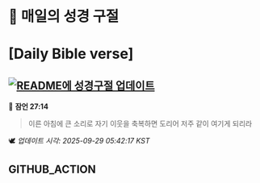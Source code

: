 # 🙏 매일의 성경 구절
# [Daily Bible verse]
## [![README에 성경구절 업데이트](https://github.com/DONGSUKA/first_test/actions/workflows/update-readme-bible.yml/badge.svg)](https://github.com/DONGSUKA/first_test/actions/workflows/update-readme-bible.yml)
<!-- START_BIBLE_VERSE -->
📖 **잠언 27:14**
> 이른 아침에 큰 소리로 자기 이웃을 축복하면 도리어 저주 같이 여기게 되리라

🕊️ _업데이트 시각: 2025-09-29 05:42:17 KST_
  <!-- END_BIBLE_VERSE -->
## GITHUB_ACTION
